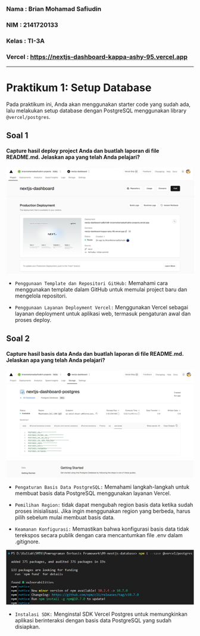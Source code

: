 ### Nama : Brian Mohamad Safiudin
### NIM : 2141720133
### Kelas : TI-3A
### Vercel : https://nextjs-dashboard-kappa-ashy-95.vercel.app
---

# Praktikum 1: Setup Database

Pada praktikum ini, Anda akan menggunakan starter code yang sudah ada, lalu melakukan setup database dengan PostgreSQL menggunakan library `@vercel/postgres`.

## Soal 1
#### Capture hasil deploy project Anda dan buatlah laporan di file README.md. Jelaskan apa yang telah Anda pelajari?

![Screenshot P1](assets-report/praktikum1soal1.jpg)

- `Penggunaan Template dan Repositori GitHub:` Memahami cara menggunakan template dalam GitHub untuk memulai project baru dan mengelola repositori.

- `Penggunaan Layanan Deployment Vercel:` Menggunakan Vercel sebagai layanan deployment untuk aplikasi web, termasuk pengaturan awal dan proses deploy.

## Soal 2
#### Capture hasil basis data Anda dan buatlah laporan di file README.md. Jelaskan apa yang telah Anda pelajari?

![Screenshot P1](assets-report/praktikum1soal2a.jpg)

- `Pengaturan Basis Data PostgreSQL:` Memahami langkah-langkah untuk membuat basis data PostgreSQL menggunakan layanan Vercel.

- `Pemilihan Region:` tidak dapat mengubah region basis data ketika sudah proses inisialisasi. Jika ingin menggunakan region yang berbeda, harus pilih sebelum mulai membuat basis data.

- `Keamanan Konfigurasi:` Memastikan bahwa konfigurasi basis data tidak terekspos secara publik dengan cara mencantumkan file .env dalam .gitignore.

![Screenshot P1](assets-report/praktikum1soal2b.jpg)

- `Instalasi SDK:` Menginstal SDK Vercel Postgres untuk memungkinkan aplikasi berinteraksi dengan basis data PostgreSQL yang sudah disiapkan.